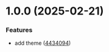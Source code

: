 # 1.0.0 (2025-02-21)


### Features

* add theme ([4434094](https://github.com/cauesmelo/mui-flamengo-theme/commit/4434094df7018cbacdebdd20bad98d8b69acfc5c))
